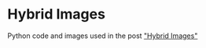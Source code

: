 Hybrid Images
=============

Python code and images used in the post ["Hybrid Images"](http://jeremykun.com/2014/09/29/hybrid-images/)
